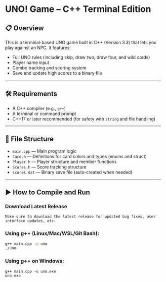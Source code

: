# UNO! Game – C++ Terminal Edition

## 📋 Overview

This is a terminal-based UNO game built in C++ (Version 3.3) that lets you play against an NPC. It features:

- Full UNO rules (including skip, draw two, draw four, and wild cards)
- Player name input
- Combo tracking and scoring system
- Save and update high scores to a binary file

---

## 🛠️ Requirements

- A C++ compiler (e.g., `g++`)
- A terminal or command prompt
- C++17 or later recommended (for safety with `string` and file handling)

---

## 📁 File Structure

- `main.cpp` — Main program logic
- `Card.h` — Definitions for card colors and types (enums and struct)
- `Player.h` — Player structure and member functions
- `Scores.h` — Score tracking structure
- `scores.dat` — Binary save file (auto-created when needed)

---

## ▶️ How to Compile and Run

### Download Latest Release

```
Make sure to download the latest release for updated bug fixes, user interface updates, etc.
```

### Using g++ (Linux/Mac/WSL/Git Bash):

```bash
g++ main.cpp -o uno
./uno
```

### Using g++ on Windows:

```
g++ main.cpp -o uno.exe
uno.exe
```

